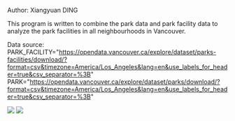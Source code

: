 Author: Xiangyuan DING

This program is written to combine the park data and park facility data to analyze the park facilities in all neighbourhoods in Vancouver.

Data source:
PARK_FACILITY="https://opendata.vancouver.ca/explore/dataset/parks-facilities/download/?format=csv&timezone=America/Los_Angeles&lang=en&use_labels_for_header=true&csv_separator=%3B"
PARK="https://opendata.vancouver.ca/explore/dataset/parks/download/?format=csv&timezone=America/Los_Angeles&lang=en&use_labels_for_header=true&csv_separator=%3B"

![](./2023-09-08-235134.png)
![](./2023-09-08-235351.png)
